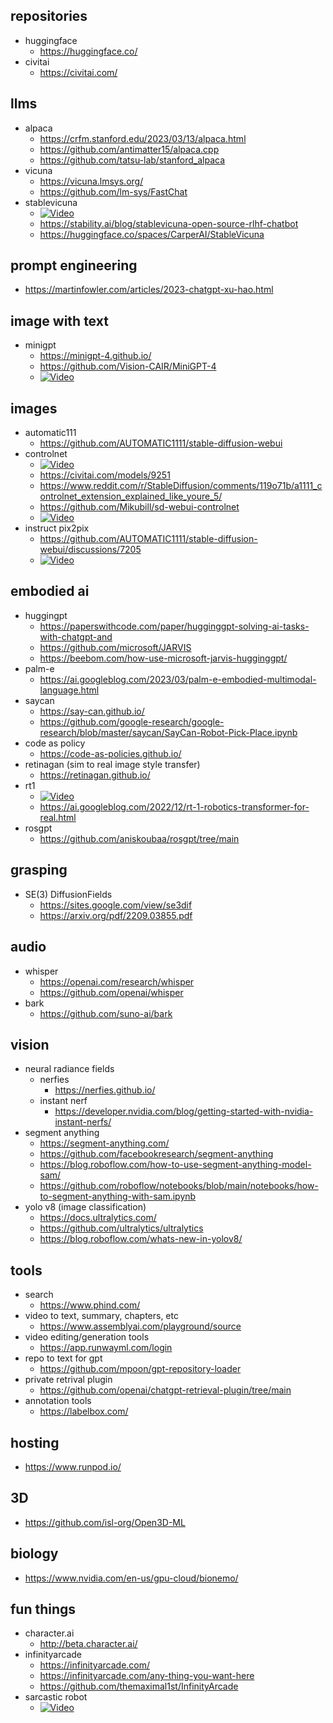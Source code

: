 ## repositories
- huggingface
  - https://huggingface.co/
- civitai
  - https://civitai.com/

## llms
- alpaca
  - https://crfm.stanford.edu/2023/03/13/alpaca.html
  - https://github.com/antimatter15/alpaca.cpp
  - https://github.com/tatsu-lab/stanford_alpaca
- vicuna
  - https://vicuna.lmsys.org/
  - https://github.com/lm-sys/FastChat
- stablevicuna
  - [![Video](https://img.youtube.com/vi/QeBmeHg8s5Y/maxresdefault.jpg)](https://www.youtube.com/watch?v=QeBmeHg8s5Y)
  - https://stability.ai/blog/stablevicuna-open-source-rlhf-chatbot
  - https://huggingface.co/spaces/CarperAI/StableVicuna

## prompt engineering
- https://martinfowler.com/articles/2023-chatgpt-xu-hao.html

## image with text
- minigpt
  - https://minigpt-4.github.io/
  - https://github.com/Vision-CAIR/MiniGPT-4
  - [![Video](https://img.youtube.com/vi/hNAFuuXYL58/maxresdefault.jpg)](https://www.youtube.com/watch?v=hNAFuuXYL58)

## images
- automatic111
  - https://github.com/AUTOMATIC1111/stable-diffusion-webui
- controlnet
  - [![Video](https://img.youtube.com/vi/OxFcIv8Gq8o/maxresdefault.jpg)](https://youtu.be/OxFcIv8Gq8o)
  - https://civitai.com/models/9251
  - https://www.reddit.com/r/StableDiffusion/comments/119o71b/a1111_controlnet_extension_explained_like_youre_5/
  - https://github.com/Mikubill/sd-webui-controlnet
  - [![Video](https://img.youtube.com/vi/9v4lBexN_Mg/maxresdefault.jpg)](https://youtu.be/9v4lBexN_Mg)
- instruct pix2pix
  - https://github.com/AUTOMATIC1111/stable-diffusion-webui/discussions/7205
  - [![Video](https://img.youtube.com/vi/ln1RMEPKx3Q/maxresdefault.jpg)](https://youtu.be/ln1RMEPKx3Q)

## embodied ai
- huggingpt
  - https://paperswithcode.com/paper/hugginggpt-solving-ai-tasks-with-chatgpt-and
  - https://github.com/microsoft/JARVIS
  - https://beebom.com/how-use-microsoft-jarvis-hugginggpt/
- palm-e
  - https://ai.googleblog.com/2023/03/palm-e-embodied-multimodal-language.html
- saycan
  - https://say-can.github.io/
  - https://github.com/google-research/google-research/blob/master/saycan/SayCan-Robot-Pick-Place.ipynb
- code as policy
  - https://code-as-policies.github.io/
- retinagan (sim to real image style transfer)
  - https://retinagan.github.io/
- rt1
  - [![Video](https://img.youtube.com/vi/UuKAp9a6wMs/maxresdefault.jpg)](https://youtu.be/UuKAp9a6wMs)
  - https://ai.googleblog.com/2022/12/rt-1-robotics-transformer-for-real.html
- rosgpt
  - https://github.com/aniskoubaa/rosgpt/tree/main

## grasping
- SE(3) DiffusionFields
  - https://sites.google.com/view/se3dif
  - https://arxiv.org/pdf/2209.03855.pdf
	
## audio
- whisper
  - https://openai.com/research/whisper
  - https://github.com/openai/whisper
- bark
  - https://github.com/suno-ai/bark

## vision
- neural radiance fields
  - nerfies
    - https://nerfies.github.io/
  - instant nerf
    - https://developer.nvidia.com/blog/getting-started-with-nvidia-instant-nerfs/
- segment anything
  - https://segment-anything.com/
  - https://github.com/facebookresearch/segment-anything
  - https://blog.roboflow.com/how-to-use-segment-anything-model-sam/
  - https://github.com/roboflow/notebooks/blob/main/notebooks/how-to-segment-anything-with-sam.ipynb
- yolo v8 (image classification)
  - https://docs.ultralytics.com/
  - https://github.com/ultralytics/ultralytics
  - https://blog.roboflow.com/whats-new-in-yolov8/

## tools
- search
  - https://www.phind.com/
- video to text, summary, chapters, etc
  - https://www.assemblyai.com/playground/source
- video editing/generation tools
  - https://app.runwayml.com/login
- repo to text for gpt
  - https://github.com/mpoon/gpt-repository-loader
- private retrival plugin
  - https://github.com/openai/chatgpt-retrieval-plugin/tree/main
- annotation tools
  - https://labelbox.com/
  
## hosting
- https://www.runpod.io/

## 3D
- https://github.com/isl-org/Open3D-ML

## biology
- https://www.nvidia.com/en-us/gpu-cloud/bionemo/

## fun things
- character.ai
  - http://beta.character.ai/
- infinityarcade
  - https://infinityarcade.com/
  - https://infinityarcade.com/any-thing-you-want-here
  - https://github.com/themaximal1st/InfinityArcade
- sarcastic robot
  - [![Video](https://img.youtube.com/vi/PgT8tPChbqc/maxresdefault.jpg)](https://youtu.be/PgT8tPChbqc)
